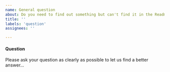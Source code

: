 ```yaml
---
name: General question
about: Do you need to find out something but can't find it in the Readme? Please feel free to ask!
title: ''
labels: 'question'
assignees: ''

---
```


#### Question
Please ask your question as clearly as possible to let us find a better answer...
